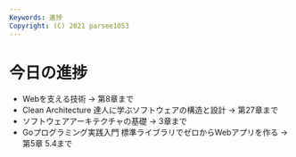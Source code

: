 ```yaml
---
Keywords: 進捗
Copyright: (C) 2021 parsee1053
---
```


# 今日の進捗
* Webを支える技術 → 第8章まで
* Clean Architecture 達人に学ぶソフトウェアの構造と設計 → 第27章まで
* ソフトウェアアーキテクチャの基礎 → 3章まで
* Goプログラミング実践入門 標準ライブラリでゼロからWebアプリを作る → 第5章 5.4まで
